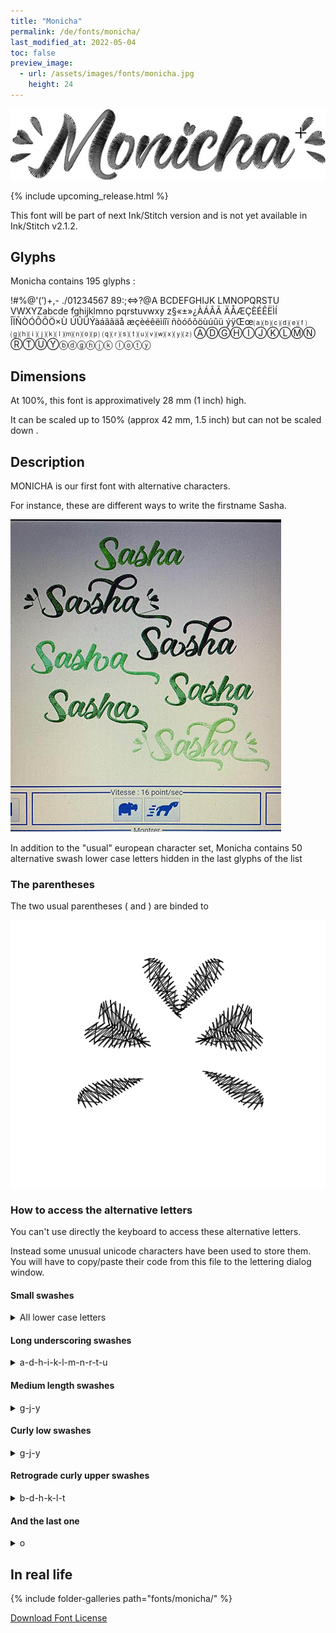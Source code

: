 ```yaml
---
title: "Monicha"
permalink: /de/fonts/monicha/
last_modified_at: 2022-05-04
toc: false
preview_image:
  - url: /assets/images/fonts/monicha.jpg
    height: 24
---
```

![monicha](/assets/images/fonts/monicha.jpg)

{% include upcoming_release.html %}

This font will be part of next Ink/Stitch version and is not yet available in Ink/Stitch v2.1.2.

## Glyphs 
Monicha contains 195 glyphs :
	
!#%@'(’)+,-
./01234567
89:;<=>?@A
BCDEFGHIJK
LMNOPQRSTU
VWXYZabcde
fghijklmno
pqrstuvwxy
z§«±»¿ÀÁÂÃ
ÄÅÆÇÈÉÊËÌÍ
ÎÏÑÒÓÔÕÖ×Ù
ÚÛÜÝàáâãäå
æçèéêëìíîï
ñòóôõöùúûü
ýÿŒœ⒜⒝⒞⒟⒠⒡
⒢⒣⒤⒥⒦⒧⒨⒩⒪⒫
⒬⒭⒮⒯⒰⒱⒲⒳⒴⒵
ⒶⒹⒼⒽⒾⒿⓀⓁⓂⓃ
ⓇⓉⓊⓎⓑⓓⓖⓗⓙⓚ
ⓛⓞⓣⓨ


## Dimensions

At 100%, this font is approximatively  28 mm (1 inch) high. 

It can be scaled up to  150% (approx 42 mm, 1.5 inch) but can not be scaled down
.
## Description

MONICHA is our first font with alternative characters.

For instance, these are different ways to write the firstname Sasha.

![monicha7](/assets/images/fonts/monicha7.jpg)

In addition to the "usual" european  character set, Monicha contains 50 alternative swash lower case letters hidden in the last glyphs of the list

### The parentheses

The two usual parentheses ( and ) are binded to 

![monica parentheses](/assets/images/fonts/monicaparentheses.png)

### How to access the alternative letters

You can't use directly the keyboard to access these alternative letters.

Instead some unusual unicode characters have been used to store them. You will have to copy/paste their code from this file to the lettering dialog window.


#### Small swashes

<details> <summary>All lower case letters </summary>

<img src="/assets/images/fonts/monichasmallswash.jpg" alt="Petite Echarpe" title="Petite Echarpe"><br>

To use these alternative letters, you will need to cut  their code from here and paste it in the lettering dialog.<br><br>

⒜	⒝	⒞	⒟	⒠	⒡<br>

⒢	⒣	⒤	⒥	⒦	<br>

⒧	⒨	⒩	⒪	⒫<br>

⒬	⒭	⒮	⒯	⒰<br>

⒱	⒲	⒳	⒴	⒵
	
</details>

####  Long underscoring swashes

<details> <summary> a-d-h-i-k-l-m-n-r-t-u </summary>

<img src="/assets/images/fonts/monichalongswash.jpg" alt="Echarpe Longue Soulignante" title="Echarpe Longue Soulignante"><br>

There are also 11 lower case letters with long underscoring swashes a-d-h-i-k-l-m-n-r-t-u.<br><br>

They must not be followed, over two letters, by downslope letters (such as g-j-p-q-y-z)
to avoid satin columns overlays. To access use one of these codes:<br>

<pre>Ⓐ			Ⓓ

	Ⓗ	Ⓘ		Ⓚ
	
Ⓛ	Ⓜ	Ⓝ

	Ⓡ		Ⓣ	Ⓤ</pre>

</details>

####  Medium length swashes 

<details> <summary> g-j-y </summary>

<img src="/assets/images/fonts/monichamediumswash.png" alt="Echarpe Moyenne Soulignante" title="Echarpe Moyenne Soulignante"><br>

There are 3 underscore medium length swash letters: g-j-y.<br><br>

They must not be followed by a downslope letter.<br><br>

To access use one of these codes:<br>

Ⓖ	Ⓙ	Ⓨ
	
</details>

####  Curly low swashes

<details> <summary> g-j-y </summary>

<img src="/assets/images/fonts/monichacurly.png" alt="Echarpe Basse Bouclée" title="Echarpe Basse Bouclée"><br>

These three letters feature a curly low swash version.<br><br>

They must not be followed by a downstroke letter over two letters.<br><br>

To access use one of these codes:<br>

ⓖ ⓙ ⓨ
	
</details>

####  Retrograde curly upper swashes

<details> <summary> b-d-h-k-l-t </summary>

<img src="/assets/images/fonts/monichacurlyup.png" alt="Echarpe Superieure Bouclée" title="Echarpe Superieure Bouclée"><br>

There are 6 retrograde curly upper swash letters b-d-h-k-l-t.<br><br>

The two previous letters should not  be rising letters, nor capital letter to avoid satin columns overlays.<br>

To access use one of these codes:<br><br>

ⓑ	ⓓ	ⓗ	ⓚ	ⓛ	ⓣ
	
</details>

#### And the last one

<details> <summary> o</summary>

<img src="/assets/images/fonts/monichao.png" alt="Echarpe Queue Droite" title="Echarpe Queue Droite"><br>

Finally there is also  a straight tail o:<br><br>

To access use this code:<br>

ⓞ

</details>
	
## In real life

{% include folder-galleries path="fonts/monicha/" %}

[Download Font License](https://github.com/inkstitch/inkstitch/tree/main/fonts/monicha/LICENSE)
